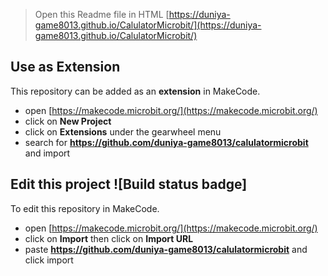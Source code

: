 
> Open this Readme file in HTML [https://duniya-game8013.github.io/CalulatorMicrobit/](https://duniya-game8013.github.io/CalulatorMicrobit/)

## Use as Extension

This repository can be added as an **extension** in MakeCode.

* open [https://makecode.microbit.org/](https://makecode.microbit.org/)
* click on **New Project**
* click on **Extensions** under the gearwheel menu
* search for **https://github.com/duniya-game8013/calulatormicrobit** and import

## Edit this project ![Build status badge]

To edit this repository in MakeCode.

* open [https://makecode.microbit.org/](https://makecode.microbit.org/)
* click on **Import** then click on **Import URL**
* paste **https://github.com/duniya-game8013/calulatormicrobit** and click import
